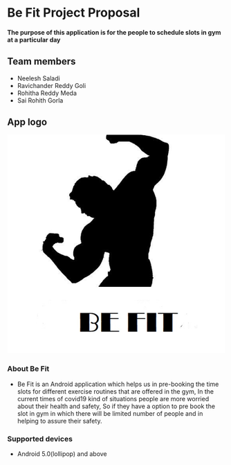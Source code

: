 # Be Fit Project Proposal
#### The purpose of this application is for the people to schedule slots in gym at a particular day

## Team members
- Neelesh Saladi
- Ravichander Reddy Goli
- Rohitha Reddy Meda
- Sai Rohith Gorla

## App logo
![](https://github.com/neeleshsaladi/Android-Project/blob/main/logo.jpg)

### About Be Fit
* Be Fit is an Android application which helps us in pre-booking the time slots for different exercise routines that are offered in the gym, In the current times of covid19 kind of situations people are more worried about their health and safety, So if they have a option to pre book the slot in gym in which there will be limited number of people and in helping to assure their safety.

### Supported devices
* Android 5.0(lollipop) and above
